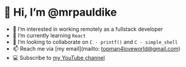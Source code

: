 # 👋 Hi, I’m @mrpauldike
- 👀 I’m interested in working remotely as a fullstack developer
- 🌱 I’m currently learning `React`
- 💞️ I’m looking to collaborate on `C - printf()` and `C - simple_shell`
- 📫 Reach me via [my email](mailto: topman4loveworld@gmail.com)
- 💻 Subscribe to [my YouTube channel](https://youtube.com/@tpauldike)
